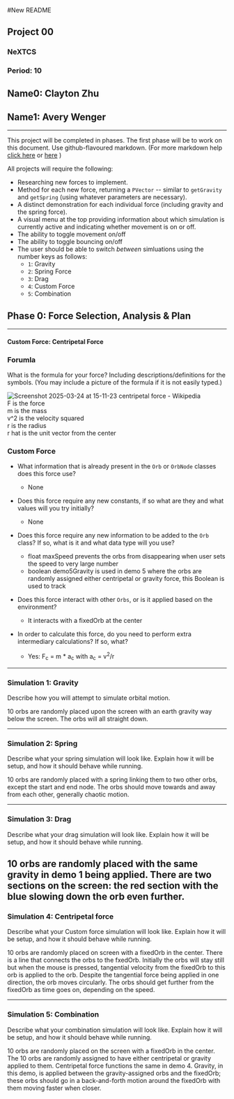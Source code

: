 #New README

## Project 00
### NeXTCS 
### Period: 10 
## Name0: Clayton Zhu
## Name1: Avery Wenger 
---

This project will be completed in phases. The first phase will be to work on this document. Use github-flavoured markdown. (For more markdown help [click here](https://github.com/adam-p/markdown-here/wiki/Markdown-Cheatsheet) or [here](https://docs.github.com/en/get-started/writing-on-github/getting-started-with-writing-and-formatting-on-github/basic-writing-and-formatting-syntax) )

All projects will require the following:
- Researching new forces to implement.
- Method for each new force, returning a `PVector`  -- similar to `getGravity` and `getSpring` (using whatever parameters are necessary).
- A distinct demonstration for each individual force (including gravity and the spring force).
- A visual menu at the top providing information about which simulation is currently active and indicating whether movement is on or off.
- The ability to toggle movement on/off
- The ability to toggle bouncing on/off
- The user should be able to switch _between_ simluations using the number keys as follows:
  - `1`: Gravity
  - `2`: Spring Force
  - `3`: Drag
  - `4`: Custom Force
  - `5`: Combination


## Phase 0: Force Selection, Analysis & Plan
---------- 

#### Custom Force: Centripetal Force

### Forumla
What is the formula for your force? Including descriptions/definitions for the symbols. (You may include a picture of the formula if it is not easily typed.)


![Screenshot 2025-03-24 at 15-11-23 centripetal force - Wikipedia](https://github.com/user-attachments/assets/4cb5bffe-6e63-4b42-8e27-a6f4b05d584f) <br>
F is the force <br>
m is the mass <br>
v^2 is the velocity squared <br>
r is the radius <br>
r hat is the unit vector from the center <br>




### Custom Force
- What information that is already present in the `Orb` or `OrbNode` classes does this force use?
  - None

- Does this force require any new constants, if so what are they and what values will you try initially?
  - None

- Does this force require any new information to be added to the `Orb` class? If so, what is it and what data type will you use?
  - float maxSpeed prevents the orbs from disappearing when user sets the speed to very large number
  - boolean demo5Gravity is used in demo 5 where the orbs are randomly assigned either centripetal or gravity force, this Boolean is used to track 

- Does this force interact with other `Orbs`, or is it applied based on the environment?
  - It interacts with a fixedOrb at the center

- In order to calculate this force, do you need to perform extra intermediary calculations? If so, what?
  - Yes: F<sub>c</sub> =  m * a<sub>c</sub> with a<sub>c</sub> = v<sup>2</sup>/r 

--- 

### Simulation 1: Gravity
Describe how you will attempt to simulate orbital motion.

10 orbs are randomly placed upon the screen with an earth gravity way below the screen. The orbs will all straight down.

--- 

### Simulation 2: Spring
Describe what your spring simulation will look like. Explain how it will be setup, and how it should behave while running.

10 orbs are randomly placed with a spring linking them to two other orbs, except the start and end node. The orbs should move towards and away from each other, generally chaotic motion.

--- 

### Simulation 3: Drag
Describe what your drag simulation will look like. Explain how it will be setup, and how it should behave while running.

10 orbs are randomly placed with the same gravity in demo 1 being applied. There are two sections on the screen: the red section with the blue slowing down the orb even further.
--- 

### Simulation 4: Centripetal force
Describe what your Custom force simulation will look like. Explain how it will be setup, and how it should behave while running.

10 orbs are randomly placed on screen with a fixedOrb in the center. There is a line that connects the orbs to the fxedOrb. Initially the orbs will stay still but when the mouse is pressed, tangential velocity from the fixedOrb to this orb is applied to the orb. Despite the tangential force being applied in one direction, the orb moves circularly. The orbs should get further from the fixedOrb as time goes on, depending on the speed.

--- 

### Simulation 5: Combination
Describe what your combination simulation will look like. Explain how it will be setup, and how it should behave while running.

10 orbs are randomly placed on the screen with a fixedOrb in the center. The 10 orbs are randomly assigned to have either centripetal or gravity applied to them. Centripetal force functions the same in demo 4. Gravity, in this demo, is applied between the gravity-assigned orbs and the fixedOrb; these orbs should go in a back-and-forth motion around the fixedOrb with them moving faster when closer.


